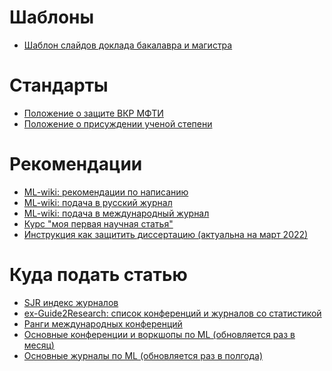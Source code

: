 # Шаблоны
* [Шаблон слайдов доклада бакалавра и магистра](http://www.machinelearning.ru/wiki/images/3/38/Surname2021TitleSlides.zip)

# Стандарты
* [Положение о защите ВКР МФТИ](https://mipt.ru/docs/download.php?code=prikaz_ob_utverzhdenii_polozheniya_o_vypusknoy_kvalikafitsionnoy_rabote_studentov_mfti_49_1_ot_21_01)
* [Положение о присуждении ученой степени](http://www.consultant.ru/document/cons_doc_LAW_152458/3accc895434fd7ce6fd7d8f8a570ab064e960560/)

# Рекомендации 
* [ML-wiki: рекомендации по написанию](http://www.machinelearning.ru/wiki/index.php?title=%D0%9D%D0%B0%D0%BF%D0%B8%D1%81%D0%B0%D0%BD%D0%B8%D0%B5_%D0%BE%D1%82%D1%87%D1%91%D1%82%D0%BE%D0%B2_%D0%B8_%D1%81%D1%82%D0%B0%D1%82%D0%B5%D0%B9_%28%D1%80%D0%B5%D0%BA%D0%BE%D0%BC%D0%B5%D0%BD%D0%B4%D0%B0%D1%86%D0%B8%D0%B8%29)
* [ML-wiki: подача в русский журнал](http://www.machinelearning.ru/wiki/index.php?title=%D0%90%D0%B2%D1%82%D0%BE%D0%BC%D0%B0%D1%82%D0%B8%D0%B7%D0%B0%D1%86%D0%B8%D1%8F_%D0%B8_%D1%81%D1%82%D0%B0%D0%BD%D0%B4%D0%B0%D1%80%D1%82%D0%B8%D0%B7%D0%B0%D1%86%D0%B8%D1%8F_%D0%BD%D0%B0%D1%83%D1%87%D0%BD%D1%8B%D1%85_%D0%B8%D1%81%D1%81%D0%BB%D0%B5%D0%B4%D0%BE%D0%B2%D0%B0%D0%BD%D0%B8%D0%B9_%28%D0%BF%D1%80%D0%B0%D0%BA%D1%82%D0%B8%D0%BA%D0%B0%2C_%D0%92.%D0%92._%D0%A1%D1%82%D1%80%D0%B8%D0%B6%D0%BE%D0%B2%29#.D0.9A.D0.B0.D0.BA_.D0.BF.D0.BE.D0.B4.D0.B0.D1.82.D1.8C_.D1.81.D1.82.D0.B0.D1.82.D1.8C.D1.8E_.D0.B2_.D1.80.D1.83.D1.81.D1.81.D0.BA.D0.B8.D0.B9_.D0.B6.D1.83.D1.80.D0.BD.D0.B0.D0.BB)
* [ML-wiki: подача в международный журнал](http://www.machinelearning.ru/wiki/index.php?title=%D0%90%D0%B2%D1%82%D0%BE%D0%BC%D0%B0%D1%82%D0%B8%D0%B7%D0%B0%D1%86%D0%B8%D1%8F_%D0%B8_%D1%81%D1%82%D0%B0%D0%BD%D0%B4%D0%B0%D1%80%D1%82%D0%B8%D0%B7%D0%B0%D1%86%D0%B8%D1%8F_%D0%BD%D0%B0%D1%83%D1%87%D0%BD%D1%8B%D1%85_%D0%B8%D1%81%D1%81%D0%BB%D0%B5%D0%B4%D0%BE%D0%B2%D0%B0%D0%BD%D0%B8%D0%B9_%28%D0%BF%D1%80%D0%B0%D0%BA%D1%82%D0%B8%D0%BA%D0%B0%2C_%D0%92.%D0%92._%D0%A1%D1%82%D1%80%D0%B8%D0%B6%D0%BE%D0%B2%29#.D0.9A.D0.B0.D0.BA_.D0.BF.D0.BE.D0.B4.D0.B0.D1.82.D1.8C_.D1.81.D1.82.D0.B0.D1.82.D1.8C.D1.8E_.D0.B2_.D0.BC.D0.B5.D0.B6.D0.B4.D1.83.D0.BD.D0.B0.D1.80.D0.BE.D0.B4.D0.BD.D1.8B.D0.B9_.D0.B6.D1.83.D1.80.D0.BD.D0.B0.D0.BB)
* [Курс "моя первая научная статья"](../../course/automation_scientific_research/index.html)
* [Инструкция как защитить диссертацию (актуальна на март 2022)](https://docs.google.com/document/d/1TzV5e7-7WhPwLzgyWidYykx2HlXYs0g4pBrr28dpbrk/edit?usp=sharing)

# Куда подать статью
* [SJR индекс журналов](https://www.scimagojr.com/)
* [ex-Guide2Research: список конференций и журналов со статистикой](https://research.com/)
* [Ранги международных конференций](http://www.conferenceranks.com/)
* [Основные конференции и воркшопы по ML  (обновляется раз в месяц)](https://tinyurl.com/bahleg-conf)
* [Основные журналы по ML  (обновляется раз в полгода)](https://tinyurl.com/bahleg-journals)


